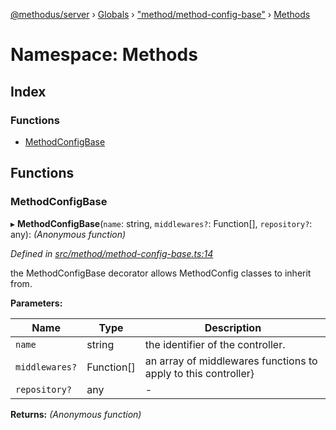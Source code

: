 [@methodus/server](../README.md) › [Globals](../globals.md) › ["method/method-config-base"](_method_method_config_base_.md) › [Methods](_method_method_config_base_.methods.md)

# Namespace: Methods

## Index

### Functions

* [MethodConfigBase](_method_method_config_base_.methods.md#methodconfigbase)

## Functions

###  MethodConfigBase

▸ **MethodConfigBase**(`name`: string, `middlewares?`: Function[], `repository?`: any): *(Anonymous function)*

*Defined in [src/method/method-config-base.ts:14](https://github.com/nodulusteam/methodus.dev/blob/0650919/modules/platform/server/src/method/method-config-base.ts#L14)*

the MethodConfigBase decorator allows MethodConfig classes to inherit from.

**Parameters:**

Name | Type | Description |
------ | ------ | ------ |
`name` | string | the identifier of the controller. |
`middlewares?` | Function[] | an array of middlewares functions to apply to this controller}  |
`repository?` | any | - |

**Returns:** *(Anonymous function)*
